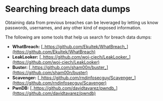 # Searching breach data dumps

Obtaining data from previous breaches can be leveraged by letting us know passwords, usernames, and any other kind of exposed information.&#x20;

The following are some tools that help us search for breach data dumps:

* **WhatBreach:** [_https://github.com/Ekultek/WhatBreach_](https://github.com/Ekultek/WhatBreach)
* **LeakLooker:** [_https://github.com/woj-ciech/LeakLooker_](https://github.com/woj-ciech/LeakLooker)
* **Buster:** [_https://github.com/sham00n/buster_](https://github.com/sham00n/buster)
* **Scavenger:** [_https://github.com/rndinfosecguy/Scavenger_](https://github.com/rndinfosecguy/Scavenger)
* **PwnDB:** [_https://github.com/davidtavarez/pwndb_](https://github.com/davidtavarez/pwndb)
